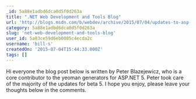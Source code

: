 ```yaml
---
_id: 5a88e1adbd6dca0d5f0d263a
title: ".NET Web Development and Tools Blog"
url: 'http://blogs.msdn.com/b/webdev/archive/2015/07/04/updates-to-asp-net-5-yeoman-generators-for-beta-5.aspx'
category: 5a88e1adbd6dca0d5f0d263a
slug: 'net-web-development-and-tools-blog'
user_id: 5a83ce59d6eb0005c4ecda2c
username: 'bill-s'
createdOn: '2015-07-04T15:44:33.000Z'
tags: []
---
```


Hi everyone the blog post below is written by Peter Blazejewicz, who is a core contributor to the yeoman generators for ASP.NET 5. Peter took care of the majority of the updates for beta 5. I hope you enjoy, please leave your thoughts below in the comments.
